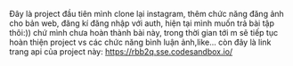 Đây là project đầu tiên mình clone lại instagram, thêm chức năng đăng ảnh cho bản web, đăng kí đăng nhập với auth, 
hiện tại mình muốn trả bài tập thôi:))
chứ mình chưa hoàn thành bài này, trong thời gian tới m sẽ tiếp tục hoàn thiện project vs các chức năng bình luận ảnh,like...
còn đây là link trang api của project này:
https://rbb2q.sse.codesandbox.io/
